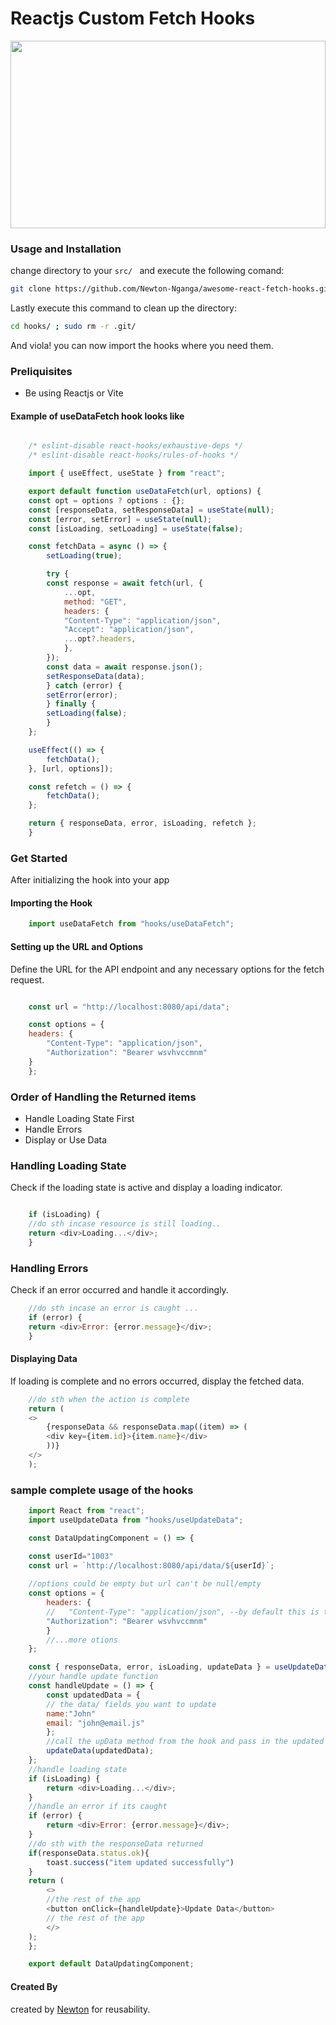 # Reactjs Custom Fetch Hooks

<div height="200px" width="200px" align="center">  
    <img src="https://github.com/user-attachments/assets/32b8e0a2-e0a4-4bbd-8525-03dc1c289312" height="300px" width="100%" align="center"/>  
</div>

### Usage and Installation
change directory to your `src/ `  and execute the following comand: 

```bash  
git clone https://github.com/Newton-Nganga/awesome-react-fetch-hooks.git hooks/
```

Lastly execute this command to clean up the directory: 

```bash
cd hooks/ ; sudo rm -r .git/
```

And viola! you can now import the hooks where you need them.

### Preliquisites
- Be using Reactjs or Vite


#### Example of useDataFetch hook looks like

```js 

    /* eslint-disable react-hooks/exhaustive-deps */
    /* eslint-disable react-hooks/rules-of-hooks */

    import { useEffect, useState } from "react";

    export default function useDataFetch(url, options) {
    const opt = options ? options : {};
    const [responseData, setResponseData] = useState(null);
    const [error, setError] = useState(null);
    const [isLoading, setLoading] = useState(false);

    const fetchData = async () => {
        setLoading(true);

        try {
        const response = await fetch(url, {
            ...opt,
            method: "GET",
            headers: {
            "Content-Type": "application/json",
            "Accept": "application/json",
            ...opt?.headers,
            },
        });
        const data = await response.json();
        setResponseData(data);
        } catch (error) {
        setError(error);
        } finally {
        setLoading(false);
        }
    };

    useEffect(() => {
        fetchData();
    }, [url, options]);

    const refetch = () => {
        fetchData();
    };

    return { responseData, error, isLoading, refetch };
    }
``` 
### Get Started
After initializing the hook into your app
#### Importing the Hook 

```js   
    import useDataFetch from "hooks/useDataFetch";
```

#### Setting up the URL and Options
Define the URL for the API endpoint and any necessary options for the fetch request.

```js   

    const url = "http://localhost:8080/api/data";

    const options = {
    headers: {
        "Content-Type": "application/json",
        "Authorization": "Bearer wsvhvccmnm"
    }
    };

```   

### Order of Handling the Returned items
- Handle Loading State First
- Handle Errors
- Display or Use Data   

### Handling Loading State
Check if the loading state is active and display a loading indicator.

```js

    if (isLoading) {
    //do sth incase resource is still loading..
    return <div>Loading...</div>;
    }
```
### Handling Errors
Check if an error occurred and handle it accordingly.  

```js  
    //do sth incase an error is caught ...
    if (error) {
    return <div>Error: {error.message}</div>;
    }
```


#### Displaying Data
If loading is complete and no errors occurred, display the fetched data.  

```js
    //do sth when the action is complete
    return (
    <>
        {responseData && responseData.map((item) => (
        <div key={item.id}>{item.name}</div>
        ))}
    </>
    );
```


### sample complete usage of the hooks

```js
    import React from "react";
    import useUpdateData from "hooks/useUpdateData";

    const DataUpdatingComponent = () => {

    const userId="1003"
    const url = `http://localhost:8080/api/data/${userId}`;
    
    //options could be empty but url can't be null/empty
    const options = {
        headers: {
        //   "Content-Type": "application/json", --by default this is the set
        "Authorization": "Bearer wsvhvccmnm"
        }
        //...more otions
    };

    const { responseData, error, isLoading, updateData } = useUpdateData(url, options);
    //your handle update function
    const handleUpdate = () => {
        const updatedData = {
        // the data/ fields you want to update
        name:"John"
        email: "john@email.js"
        };
        //call the upData method from the hook and pass in the updated data object
        updateData(updatedData);
    };
    //handle loading state
    if (isLoading) {
        return <div>Loading...</div>;
    }
    //handle an error if its caught
    if (error) {
        return <div>Error: {error.message}</div>;
    }
    //do sth with the responseData returned
    if(responseData.status.ok){
        toast.success("item updated successfully")
    }
    return (
        <>
        //the rest of the app
        <button onClick={handleUpdate}>Update Data</button>
        // the rest of the app
        </>
    );
    };

    export default DataUpdatingComponent;
```



#### Created By

created by  [Newton]("https://github.com/Newton-Nganga/") for reusability.

